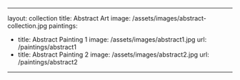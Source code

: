 <!-- _collections/abstract.md -->
---
layout: collection
title: Abstract Art
image: /assets/images/abstract-collection.jpg
paintings:
  - title: Abstract Painting 1
    image: /assets/images/abstract1.jpg
    url: /paintings/abstract1
  - title: Abstract Painting 2
    image: /assets/images/abstract2.jpg
    url: /paintings/abstract2
---
